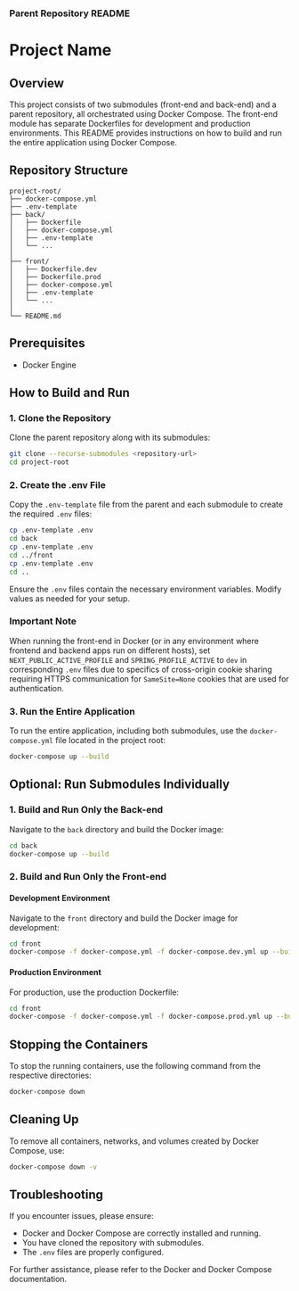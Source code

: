 ### Parent Repository README

# Project Name

## Overview

This project consists of two submodules (front-end and back-end) and a parent repository, all orchestrated using Docker Compose. The front-end module has separate Dockerfiles for development and production environments. This README provides instructions on how to build and run the entire application using Docker Compose.

## Repository Structure

```
project-root/
├── docker-compose.yml
├── .env-template
├── back/
│   ├── Dockerfile
│   ├── docker-compose.yml
│   ├── .env-template
│   └── ...
│
├── front/
│   ├── Dockerfile.dev
│   ├── Dockerfile.prod
│   ├── docker-compose.yml
│   ├── .env-template
│   └── ...
│
└── README.md
```

## Prerequisites

- Docker Engine

## How to Build and Run

### 1. Clone the Repository

Clone the parent repository along with its submodules:

```sh
git clone --recurse-submodules <repository-url>
cd project-root
```

### 2. Create the .env File

Copy the `.env-template` file from the parent and each submodule to create the required `.env` files:

```sh
cp .env-template .env
cd back
cp .env-template .env
cd ../front
cp .env-template .env
cd ..
```

Ensure the `.env` files contain the necessary environment variables. Modify values as needed for your setup.

### Important Note

When running the front-end in Docker (or in any environment where frontend and backend apps run on different hosts), set `NEXT_PUBLIC_ACTIVE_PROFILE` and `SPRING_PROFILE_ACTIVE` to `dev` in corresponding `.env` files due to specifics of cross-origin cookie sharing requiring HTTPS communication for `SameSite=None` cookies that are used for authentication.

### 3. Run the Entire Application

To run the entire application, including both submodules, use the `docker-compose.yml` file located in the project root:

```sh
docker-compose up --build
```

## Optional: Run Submodules Individually

### 1. Build and Run Only the Back-end

Navigate to the `back` directory and build the Docker image:

```sh
cd back
docker-compose up --build
```

### 2. Build and Run Only the Front-end

#### Development Environment

Navigate to the `front` directory and build the Docker image for development:

```sh
cd front
docker-compose -f docker-compose.yml -f docker-compose.dev.yml up --build
```

#### Production Environment

For production, use the production Dockerfile:

```sh
cd front
docker-compose -f docker-compose.yml -f docker-compose.prod.yml up --build
```

## Stopping the Containers

To stop the running containers, use the following command from the respective directories:

```sh
docker-compose down
```

## Cleaning Up

To remove all containers, networks, and volumes created by Docker Compose, use:

```sh
docker-compose down -v
```

## Troubleshooting

If you encounter issues, please ensure:

- Docker and Docker Compose are correctly installed and running.
- You have cloned the repository with submodules.
- The `.env` files are properly configured.

For further assistance, please refer to the Docker and Docker Compose documentation.
